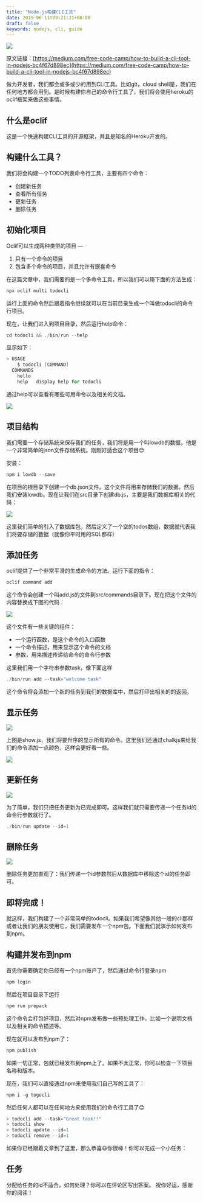 ```yaml
---
title: "Node.js构建CLI工具"
date: 2019-06-11T09:21:21+08:00
draft: false
keywords: nodejs, cli, guide
---
```


![](https://cdn-images-1.medium.com/max/1600/1*aFcxuEzjtUg-1C9XxHpmHQ.jpeg)

原文链接：[https://medium.com/free-code-camp/how-to-build-a-cli-tool-in-nodejs-bc4f67d898ec](https://medium.com/free-code-camp/how-to-build-a-cli-tool-in-nodejs-bc4f67d898ec)


做为开发者，我们都会或多或少的用到CLi工具。比如git，cloud shell是，我们在任何地方都会用到。是时候构建你自己的命令行工具了，我们将会使用heroku的oclif框架来做这些事情。

## 什么是oclif

这是一个快速构建CLI工具的开源框架，并且是知名的Heroku开发的。

## 构建什么工具？

我们将会构建一个TODO列表命令行工具，主要有四个命令：

* 创建新任务
* 查看所有任务
* 更新任务
* 删除任务

## 初始化项目

Oclif可以生成两种类型的项目 —

1. 只有一个命令的项目
2. 包含多个命令的项目，并且允许有嵌套命令

在这篇文章中，我们需要的是一个多命令工具，所以我们可以用下面的方法生成：

```c
npx oclif multi todocli
```

运行上面的命令然后跟着指令继续就可以在当前目录生成一个叫做todocli的命令行项目。

现在，让我们进入到项目目录，然后运行help命令：

```c
cd todocli && ./bin/run --help
```

显示如下：

```c
> USAGE   
    $ todocli [COMMAND]  
  COMMANDS
    hello   
    help   display help for todocli
```

通过help可以查看有哪些可用命令以及相关的文档。

![](https://cdn-images-1.medium.com/max/1600/1*gN-2A6sZ5ZgC8t1XOEsxZA.png)

## 项目结构

我们需要一个存储系统来保存我们的任务，我们将是用一个叫lowdb的数据，他是一个非常简单的json文件存储系统。刚刚好适合这个项目😊

安装：

```c
npm i lowdb --save
```

在项目的根目录下创建一个db.json文件。这个文件将用来存储我们的数据。然后我们安装lowdb。现在让我们在src目录下创建db.js，主要是我们数据库相关的代码：

![](https://cdn-images-1.medium.com/max/1600/1*-VzgTdKmAoVX54hUzPeGHg.png)

这里我们简单的引入了数据库包，然后定义了一个空的todos数组，数据就代表我们将要存储的数据（就像你平时用的SQL那样）

## 添加任务

oclif提供了一个非常平滑的生成命令的方法。运行下面的指令：

```c
oclif command add
```

这个命令会创建一个叫add.js的文件到src/commands目录下。现在把这个文件的内容替换成下图的代码：

![](https://cdn-images-1.medium.com/max/1600/1*UrD0XgynHAEs6uKwPT4saQ.png)

这个文件有一些关键的组件：

* 一个运行函数，是这个命令的入口函数
* 一个命令描述，用来显示这个命令的文档
* 参数，用来描述传递给命令的命令行参数

这里我们用一个字符串参数task，像下面这样

```c
./bin/run add --task="welcome task"
```

这个命令将会添加一个新的任务到我们的数据库中，然后打印出相关的的返回。

## 显示任务

![](https://cdn-images-1.medium.com/max/1600/1*P6ya9RW2QXI_R-g_ew0wnQ.png)

上图是show.js，我们将要升序的显示所有的命令。这里我们还通过chalkjs来给我们的命令添加一点颜色，这样会更好看一些。

![](https://cdn-images-1.medium.com/max/1600/1*durlaPJdXJxx-d6L8aRXyg.png)

## 更新任务

![](https://cdn-images-1.medium.com/max/1600/1*caWjcxJFrDWrE3KfOEpz0A.png)

为了简单，我们只把任务更新为已完成即可。这样我们就只需要传递一个任务id的命令行参数就行了。

```c
./bin/run update --id=1
```


## 删除任务

![](https://cdn-images-1.medium.com/max/1600/1*6gPOA9f-JgJ2Xwik-uihYg.png)

删除任务更加直观了：我们传递一个id参数然后从数据库中移除这个id的任务即可。

## 即将完成！

就这样，我们构建了一个非常简单的todocli。如果我们希望像其他一般的cli那样或者让我们的朋友使用它，我们需要发布一个npm包。下面我们就演示如何发布到npm。

## 构建并发布到npm

首先你需要确定你已经有一个npm账户了，然后通过命令行登录npm

```c
npm login
```

然后在项目目录下运行

```c
npm run prepack
```

这个命令会打包好项目，然后对npm发布做一些预处理工作，比如一个说明文档以及相关的命令描述等。

现在就可以发布到npm了：

```c
npm publish
```

如果一切正常，包就已经发布到npm上了。如果不太正常，你可以检查一下项目名称和版本。

现在，我们可以直接通过npm来使用我们自己写的工具了：

```c
npm i -g togocli
```

然后任何人都可以在任何地方来使用我们的命令行工具了😊

```c
> todocli add --task="Great task!!"
> todocli show
> todocli update --id=1
> todocli remove --id=1
```

如果你已经跟着文章到了这里，那么恭喜😃你很棒！你可以完成一个小任务：

## 任务

分配给任务的id不适合，如何处理？你可以在评论区写出答案。
祝你好运，感谢你的阅读！


